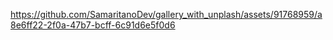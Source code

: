 https://github.com/SamaritanoDev/gallery_with_unplash/assets/91768959/a8e6ff22-2f0a-47b7-bcff-6c91d6e5f0d6
